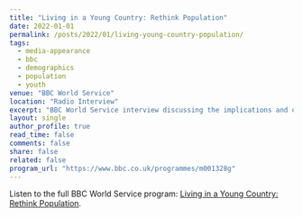 ```yaml
---
title: "Living in a Young Country: Rethink Population"
date: 2022-01-01
permalink: /posts/2022/01/living-young-country-population/
tags:
  - media-appearance
  - bbc
  - demographics
  - population
  - youth
venue: "BBC World Service"
location: "Radio Interview"
excerpt: "BBC World Service interview discussing the implications and opportunities of living in countries with predominantly young populations."
layout: single
author_profile: true
read_time: false
comments: false
share: false
related: false
program_url: "https://www.bbc.co.uk/programmes/m001328g"
---
```


<p>Listen to the full BBC World Service program: <a href="{{ page.program_url }}">Living in a Young Country: Rethink Population</a>.</p>
